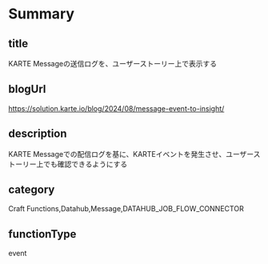 # Summary

## title

KARTE Messageの送信ログを、ユーザーストーリー上で表示する

## blogUrl

https://solution.karte.io/blog/2024/08/message-event-to-insight/

## description

KARTE Messageでの配信ログを基に、KARTEイベントを発生させ、ユーザーストーリー上でも確認できるようにする

## category

Craft Functions,Datahub,Message,DATAHUB_JOB_FLOW_CONNECTOR

## functionType 

event